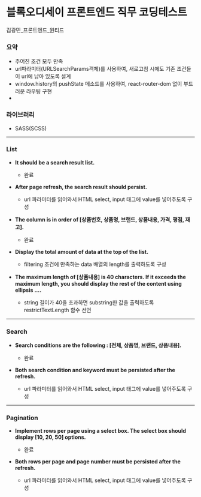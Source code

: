 # 블록오디세이 프론트엔드 직무 코딩테스트

김광민_프론트엔드_원티드

### **요약**

- 주어진 조건 모두 만족
- url파라미터(URLSearchParams객체)를 사용하여, 새로고침 시에도 기존 조건들이 url에 남아 있도록 설계
- window.history의 pushState 메소드를 사용하여, react-router-dom 없이 부드러운 라우팅 구현
- 

### **라이브러리**

- SASS(SCSS)

---

### **List**

- **It should be a search result list.**

  - 완료

- **After page refresh, the search result should persist.**

  - url 파라미터를 읽어와서 HTML select, input 태그에 value를 넣어주도록 구성

- **The column is in order of [상품번호, 상품명, 브랜드, 상품내용, 가격, 평점, 재고].**

  - 완료

- **Display the total amount of data at the top of the list.**

  - filtering 조건에 만족하는 data 배열의 length를 출력하도록 구성

- **The maximum length of [상품내용] is 40 characters. If it exceeds the maximum length, you should display the rest of the content using ellipsis ....**
  - string 길이가 40을 초과하면 substring한 값을 출력하도록 restrictTextLength 함수 선언

---

### **Search**

- **Search conditions are the following : [전체, 상품명, 브랜드, 상품내용].**

  - 완료

- **Both search condition and keyword must be persisted after the refresh.**
  - url 파라미터를 읽어와서 HTML select, input 태그에 value를 넣어주도록 구성

---

### **Pagination**

- **Implement rows per page using a select box. The select box should display [10, 20, 50] options.**

  - 완료

- **Both rows per page and page number must be persisted after the refresh.**
  - url 파라미터를 읽어와서 HTML select, input 태그에 value를 넣어주도록 구성
